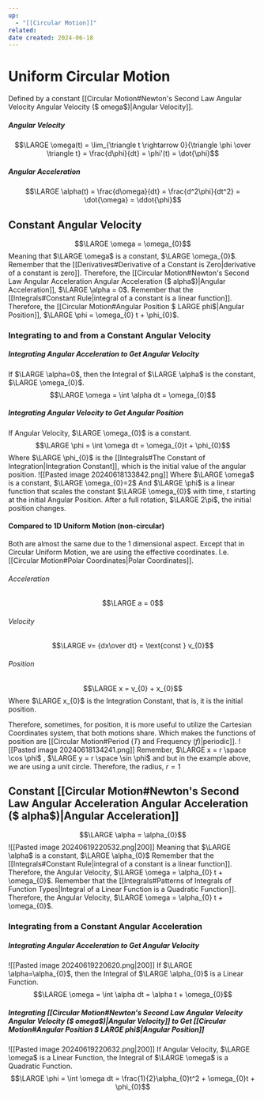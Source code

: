 ```yaml
---
up:
  - "[[Circular Motion]]"
related: 
date created: 2024-06-18
---
```

# Uniform Circular Motion
Defined by a constant [[Circular Motion#Newton's Second Law Angular Velocity Angular Velocity ($ omega$)|Angular Velocity]].
##### Angular Velocity
$$\LARGE \omega(t) = \lim_{\triangle t \rightarrow 0}{\triangle \phi \over \triangle t} = \frac{d\phi}{dt} = \phi'(t) = \dot{\phi}$$
##### Angular Acceleration
$$\LARGE \alpha(t) = \frac{d\omega}{dt} = \frac{d^2\phi}{dt^2} = \dot{\omega} = \ddot{\phi}$$
## Constant Angular Velocity
$$\LARGE \omega = \omega_{0}$$
Meaning that $\LARGE \omega$ is a constant, $\LARGE \omega_{0}$.
	Remember that the [[Derivatives#Derivative of a Constant is Zero|derivative of a constant is zero]].
		Therefore, the [[Circular Motion#Newton's Second Law Angular Acceleration Angular Acceleration ($ alpha$)|Angular Acceleration]], $\LARGE \alpha = 0$.
	Remember that the [[Integrals#Constant Rule|integral of a constant is a linear function]].
		Therefore, the [[Circular Motion#Angular Position $ LARGE phi$|Angular Position]], $\LARGE \phi = \omega_{0} t + \phi_{0}$.
### Integrating to and from a Constant Angular Velocity
##### Integrating Angular Acceleration to Get Angular Velocity
If $\LARGE \alpha=0$, then the Integral of $\LARGE \alpha$ is the constant, $\LARGE \omega_{0}$.
$$\LARGE \omega = \int \alpha dt = \omega_{0}$$
##### Integrating Angular Velocity to Get Angular Position
If Angular Velocity, $\LARGE \omega_{0}$ is a constant.
$$\LARGE \phi = \int \omega dt = \omega_{0}t + \phi_{0}$$Where $\LARGE \phi_{0}$ is the [[Integrals#The Constant of Integration|Integration Constant]], which is the initial value of the angular position.
![[Pasted image 20240618133842.png]]
Where $\LARGE \omega$ is a constant, $\LARGE \omega_{0}=2$
	And $\LARGE \phi$ is a linear function that scales the constant $\LARGE \omega_{0}$ with time, $t$ starting at the initial Angular Position.
		After a full rotation, $\LARGE 2\pi$, the initial position changes. 
#### Compared to 1D Uniform Motion (non-circular)
Both are almost the same due to the 1 dimensional aspect.
	Except that in Circular Uniform Motion, we are using the effective coordinates.
		I.e. [[Circular Motion#Polar Coordinates|Polar Coordinates]].
###### Acceleration
$$\LARGE a = 0$$
###### Velocity
$$\LARGE v= {dx\over dt} = \text{const } v_{0}$$
###### Position
$$\LARGE x = v_{0} + x_{0}$$
Where $\LARGE x_{0}$ is the Integration Constant, that is, it is the initial position.

Therefore, sometimes, for position, it is more useful to utilize the Cartesian Coordinates system, that both motions share.
	Which makes the functions of position are [[Circular Motion#Period ($T$) and Frequency ($f$)|periodic]].
![[Pasted image 20240618134241.png]]
Remember, $\LARGE x = r \space \cos \phi$ , $\LARGE y = r \space \sin \phi$ and  but in the example above, we are using a unit circle.
	Therefore, the radius, $r=1$
## Constant [[Circular Motion#Newton's Second Law Angular Acceleration Angular Acceleration ($ alpha$)|Angular Acceleration]]
$$\LARGE \alpha = \alpha_{0}$$
![[Pasted image 20240619220532.png|200]]
Meaning that $\LARGE \alpha$ is a constant, $\LARGE \alpha_{0}$
	Remember that the [[Integrals#Constant Rule|integral of a constant is a linear function]].
		Therefore, the Angular Velocity, $\LARGE \omega = \alpha_{0} t + \omega_{0}$.
	Remember that the [[Integrals#Patterns of Integrals of Function Types|Integral of a Linear Function is a Quadratic Function]].
		Therefore, the Angular Velocity, $\LARGE \omega = \alpha_{0} t + \omega_{0}$.
### Integrating from a Constant Angular Acceleration
##### Integrating Angular Acceleration to Get Angular Velocity
![[Pasted image 20240619220620.png|200]]
If $\LARGE \alpha=\alpha_{0}$, then the Integral of $\LARGE \alpha_{0}$ is a Linear Function.
$$\LARGE \omega = \int \alpha dt = \alpha t + \omega_{0}$$
##### Integrating [[Circular Motion#Newton's Second Law Angular Velocity Angular Velocity ($ omega$)|Angular Velocity]] to Get [[Circular Motion#Angular Position $ LARGE phi$|Angular Position]]
![[Pasted image 20240619220632.png|200]]
If Angular Velocity, $\LARGE \omega$ is a Linear Function, the Integral of $\LARGE \omega$ is a Quadratic Function.
$$\LARGE \phi = \int \omega dt = \frac{1}{2}\alpha_{0}t^2 + \omega_{0}t + \phi_{0}$$
